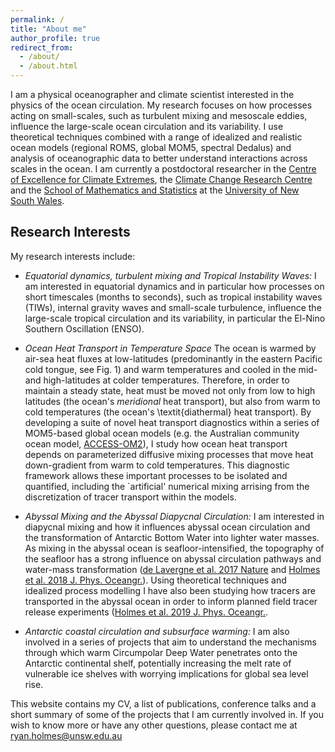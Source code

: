 ```yaml
---
permalink: /
title: "About me"
author_profile: true
redirect_from: 
  - /about/
  - /about.html
---
```


I am a physical oceanographer and climate scientist interested in the
physics of the ocean circulation. My research focuses on how processes
acting on small-scales, such as turbulent mixing and mesoscale eddies,
influence the large-scale ocean circulation and its variability. I use
theoretical techniques combined with a range of idealized and
realistic ocean models (regional ROMS, global MOM5, spectral Dedalus)
and analysis of oceanographic data to better understand interactions
across scales in the ocean. I am currently a postdoctoral researcher
in the [Centre of Excellence for Climate
Extremes](http://climateextremes.org.au/), the [Climate Change
Research Centre](http://www.ccrc.unsw.edu.au/) and the [School of
Mathematics and
Statistics](https://www.maths.unsw.edu.au/about/applied-mathematics)
at the [University of New South Wales](https://www.unsw.edu.au/).

## Research Interests

My research interests include:

* _Equatorial dynamics, turbulent mixing and Tropical Instability
Waves:_ I am interested in equatorial dynamics and in particular how
processes on short timescales (months to seconds), such as tropical
instability waves (TIWs), internal gravity waves and small-scale
turbulence, influence the large-scale tropical circulation and its
variability, in particular the El-Nino Southern Oscillation
(ENSO). 

* _Ocean Heat Transport in Temperature Space_ The ocean is warmed by
air-sea heat fluxes at low-latitudes (predominantly in the eastern
Pacific cold tongue, see Fig. 1) and warm temperatures and cooled in
the mid- and high-latitudes at colder temperatures. Therefore, in
order to maintain a steady state, heat must be moved not only from low
to high latitudes (the ocean's *meridional* heat transport), but also
from warm to cold temperatures (the ocean's \textit{diathermal} heat
transport). By developing a suite of novel heat transport diagnostics
within a series of MOM5-based global ocean models (e.g. the Australian
community ocean model,
[ACCESS-OM2](http://cosima.org.au/index.php/models/access-om2/)), I
study how ocean heat transport depends on parameterized diffusive
mixing processes that move heat down-gradient from warm to cold
temperatures. This diagnostic framework allows these important
processes to be isolated and quantified, including the `artificial'
numerical mixing arrising from the discretization of tracer transport
within the models.

* _Abyssal Mixing and the Abyssal Diapycnal Circulation:_ I am
interested in diapycnal mixing and how it influences abyssal ocean
circulation and the transformation of Antarctic Bottom Water into
lighter water masses. As mixing in the abyssal ocean is
seafloor-intensified, the topography of the seafloor has a strong
influence on abyssal circulation pathways and water-mass
transformation ([de Lavergne et al. 2017
Nature](http://dx.doi.org/10.1038/nature24472) and [Holmes et al. 2018
J. Phys. Oceangr.](https://doi.org/10.1175/JPO-D-17-0141.1)). Using
theoretical techniques and idealized process modelling I have also
been studying how tracers are transported in the abyssal ocean in
order to inform planned field tracer release experiments ([Holmes et
al. 2019 J. Phys. Oceangr.](https://doi.org/10.1175/JPO-D-19-0006.1).

* _Antarctic coastal circulation and subsurface warming:_ I am also
involved in a series of projects that aim to understand the mechanisms
through which warm Circumpolar Deep Water penetrates onto the
Antarctic continental shelf, potentially increasing the melt rate of
vulnerable ice shelves with worrying implications for global sea level
rise.

This website contains my CV, a list of publications, conference talks
and a short summary of some of the projects that I am currently
involved in.  If you wish to know more or have any other questions,
please contact me at
[ryan.holmes@unsw.edu.au](mailto:ryan.holmes@unsw.edu.au)

